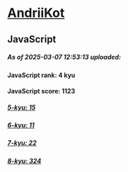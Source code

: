 # [AndriiKot](https://www.codewars.com/users/AndriiKot) 

## JavaScript

##### As of 2025-03-07 12:53:13 uploaded:

#### JavaScript rank: 4 kyu

#### JavaScript score: 1123

##### [5-kyu: 15](https://github.com/AndriiKot/JavaScript__CodeWars/tree/main/kyu-5)

##### [6-kyu: 11](https://github.com/AndriiKot/JavaScript__CodeWars/tree/main/kyu-6)

##### [7-kyu: 22](https://github.com/AndriiKot/JavaScript__CodeWars/tree/main/kyu-7)

##### [8-kyu: 324](https://github.com/AndriiKot/JavaScript__CodeWars/tree/main/kyu-8)

